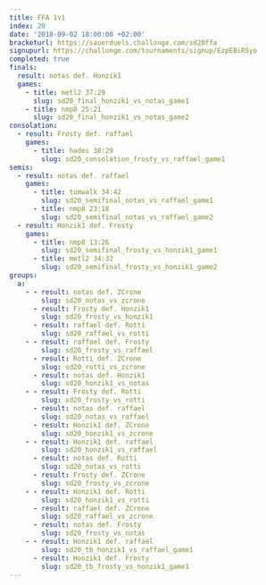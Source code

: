 ```yaml
---
title: FFA 1v1
index: 20
date: '2018-09-02 18:00:00 +02:00'
bracketurl: https://sauerduels.challonge.com/sd20ffa
signupurl: https://challonge.com/tournaments/signup/EzpEBiRSyo
completed: true
finals:
  result: notas def. Honzik1
  games:
    - title: metl2 37:29
      slug: sd20_final_honzik1_vs_notas_game1
    - title: nmp8 25:21
      slug: sd20_final_honzik1_vs_notas_game2
consolation:
  - result: Frosty def. raffael
    games:
      - title: hades 38:29
        slug: sd20_consolation_frosty_vs_raffael_game1
semis:
  - result: notas def. raffael
    games:
      - title: tumwalk 34:42
        slug: sd20_semifinal_notas_vs_raffael_game1
      - title: nmp8 23:18
        slug: sd20_semifinal_notas_vs_raffael_game2
  - result: Honzik1 def. Frosty
    games:
      - title: nmp8 13:26
        slug: sd20_semifinal_frosty_vs_honzik1_game1
      - title: metl2 34:32
        slug: sd20_semifinal_frosty_vs_honzik1_game2
groups:
  a:
    - - result: notas def. ZCrone
        slug: sd20_notas_vs_zcrone
      - result: Frosty def. Honzik1
        slug: sd20_frosty_vs_honzik1
      - result: raffael def. Rotti
        slug: sd20_raffael_vs_rotti
    - - result: raffael def. Frosty
        slug: sd20_frosty_vs_raffael
      - result: Rotti def. ZCrone
        slug: sd20_rotti_vs_zcrone
      - result: notas def. Honzik1
        slug: sd20_honzik1_vs_notas
    - - result: Frosty def. Rotti
        slug: sd20_frosty_vs_rotti
      - result: notas def. raffael
        slug: sd20_notas_vs_raffael
      - result: Honzik1 def. ZCrone
        slug: sd20_honzik1_vs_zcrone
    - - result: Honzik1 def. raffael
        slug: sd20_honzik1_vs_raffael
      - result: notas def. Rotti
        slug: sd20_notas_vs_rotti
      - result: Frosty def. ZCrone
        slug: sd20_frosty_vs_zcrone
    - - result: Honzik1 def. Rotti
        slug: sd20_honzik1_vs_rotti
      - result: raffael def. ZCrone
        slug: sd20_raffael_vs_zcrone
      - result: notas def. Frosty
        slug: sd20_frosty_vs_notas
    - - result: Honzik1 def. raffael
        slug: sd20_tb_honzik1_vs_raffael_game1
      - result: Honzik1 def. Frosty
        slug: sd20_tb_frosty_vs_honzik1_game1
---
```

